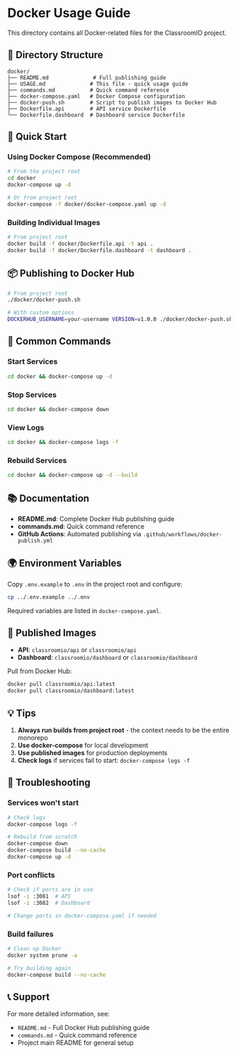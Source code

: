 # Docker Usage Guide

This directory contains all Docker-related files for the ClassroomIO project.

## 📁 Directory Structure

```
docker/
├── README.md              # Full publishing guide
├── USAGE.md              # This file - quick usage guide
├── commands.md           # Quick command reference
├── docker-compose.yaml   # Docker Compose configuration
├── docker-push.sh        # Script to publish images to Docker Hub
├── Dockerfile.api        # API service Dockerfile
└── Dockerfile.dashboard  # Dashboard service Dockerfile
```

## 🚀 Quick Start

### Using Docker Compose (Recommended)

```bash
# From the project root
cd docker
docker-compose up -d

# Or from project root
docker-compose -f docker/docker-compose.yaml up -d
```

### Building Individual Images

```bash
# From project root
docker build -f docker/Dockerfile.api -t api .
docker build -f docker/Dockerfile.dashboard -t dashboard .
```

## 📦 Publishing to Docker Hub

```bash
# From project root
./docker/docker-push.sh

# With custom options
DOCKERHUB_USERNAME=your-username VERSION=v1.0.0 ./docker/docker-push.sh
```

## 🔧 Common Commands

### Start Services
```bash
cd docker && docker-compose up -d
```

### Stop Services
```bash
cd docker && docker-compose down
```

### View Logs
```bash
cd docker && docker-compose logs -f
```

### Rebuild Services
```bash
cd docker && docker-compose up -d --build
```

## 📚 Documentation

- **README.md**: Complete Docker Hub publishing guide
- **commands.md**: Quick command reference
- **GitHub Actions**: Automated publishing via `.github/workflows/docker-publish.yml`

## 🌍 Environment Variables

Copy `.env.example` to `.env` in the project root and configure:

```bash
cp ../.env.example ../.env
```

Required variables are listed in `docker-compose.yaml`.

## 🔗 Published Images

- **API**: `classroomio/api` or `classroomio/api`
- **Dashboard**: `classroomio/dashboard` or `classroomio/dashboard`

Pull from Docker Hub:
```bash
docker pull classroomio/api:latest
docker pull classroomio/dashboard:latest
```

## 💡 Tips

1. **Always run builds from project root** - the context needs to be the entire monorepo
2. **Use docker-compose** for local development
3. **Use published images** for production deployments
4. **Check logs** if services fail to start: `docker-compose logs -f`

## 🐛 Troubleshooting

### Services won't start
```bash
# Check logs
docker-compose logs -f

# Rebuild from scratch
docker-compose down
docker-compose build --no-cache
docker-compose up -d
```

### Port conflicts
```bash
# Check if ports are in use
lsof -i :3081  # API
lsof -i :3082  # Dashboard

# Change ports in docker-compose.yaml if needed
```

### Build failures
```bash
# Clean up Docker
docker system prune -a

# Try building again
docker-compose build --no-cache
```

## 📞 Support

For more detailed information, see:
- `README.md` - Full Docker Hub publishing guide
- `commands.md` - Quick command reference
- Project main README for general setup
